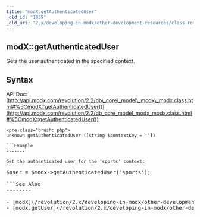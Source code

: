 ```yaml
---
title: "modX.getAuthenticatedUser"
_old_id: "1059"
_old_uri: "2.x/developing-in-modx/other-development-resources/class-reference/modx/modx.getauthenticateduser"
---
```


modX::getAuthenticatedUser
--------------------------

 Gets the user authenticated in the specified context.

Syntax
------

 API Doc: [http://api.modx.com/revolution/2.2/db\_core\_model\_modx\_modx.class.html#%5CmodX::getAuthenticatedUser()](http://api.modx.com/revolution/2.2/db_core_model_modx_modx.class.html#%5CmodX::getAuthenticatedUser())

 ```
<pre class="brush: php">
unknown getAuthenticatedUser ([string $contextKey = ''])

```Example
-------

 Get the authenticated user for the 'sports' context:

 ```
<pre class="brush: php">
$user = $modx->getAuthenticatedUser('sports');

```See Also
--------

- [modX](/revolution/2.x/developing-in-modx/other-development-resources/class-reference/modx "modX")
- [modx.getUser](/revolution/2.x/developing-in-modx/other-development-resources/class-reference/modx/modx.getuser)